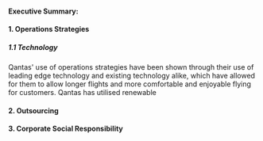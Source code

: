 

#### Executive Summary:



#### 1. Operations Strategies



##### 1.1 Technology

Qantas' use of operations strategies have been shown through their use of leading edge technology and existing technology alike, which have allowed for them to allow longer flights and more comfortable and enjoyable flying for customers. Qantas has utilised renewable  

#### 2. Outsourcing



#### 3. Corporate Social Responsibility



